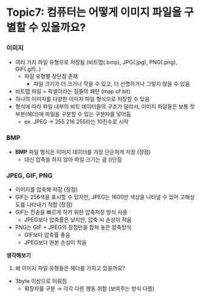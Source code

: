 # Topic7: 컴퓨터는 어떻게 이미지 파일을 구별할 수 있을까요?

### **이미지**

- 여러 가지 파일 유형으로 저장됨 (비트맵(.bmp), JPG(.jpg), PNG(.png), GIF(.gif)..)
  - 파일 유형별 장단점 존재
    - 파일 크기가 더 크거나 작을 수 있고, 더 선명하거나 그렇지 않을 수 있음
- 비트맵 파일 = 픽셀이라는 점들의 패턴 (map of bit)
- 하나의 이미지를 다양한 이미지 파일 형식으로 저장할 수 있음
- 형식에 따라 파일 내부의 비트 데이터들의 구조가 달라서, 이미지 파일들은 보통 첫 부분(헤더)에 파일을 구분할 수 있는 구분자를 넣어둠
  - ex. JPEG → 255 216 255라는 10진수로 시작

### BMP

- **BMP** 파일 형식은 이미지 데이터를 가장 단순하게 저장 (장점)
  - 대신 압축을 하지 않아 파일 크기는 큼 ()단점

### JPEG, GIF, PNG

- 이미지를 압축해 저장 (장점)
- GIF는 256색을 표시할 수 있지만, JPEG는 1600만 색상을 나타낼 수 있어 고해상도를 나타내기 적합 (장점)
- GIF는 전송을 빠르게 하기 위한 압축저장 방식 사용
  - JPEG보다 압축률은 낮지만, 압축 시 손상이 적음
- PNG는 GIF + JPEG의 장점만을 합쳐 놓은 압축방식
  - GIF보다 압축률 좋음
  - JPEG보다 원본 손상이 적음

**생각해보기**

1. 왜 이미지 파일 유형들은 헤더를 가지고 있을까요?

- 3byte 이상으로 이뤄짐
  - 확장자를 구분 → 각각 다른 행동 취함 (보여주는 방식 다름)
